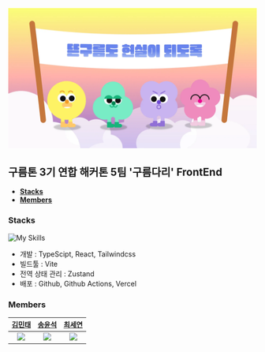 <img src="./img/landingPage.webp" />

## 구름톤 3기 연합 해커톤 5팀 '구름다리' FrontEnd


- [**Stacks**](#기술스택)
- [**Members**](#멤버)

### Stacks
![My Skills](https://go-skill-icons.vercel.app/api/icons?i=ts,react,vite,tailwindcss,zustand,github,vercel)
- 개발 : TypeScipt, React, Tailwindcss
- 빌드툴 : Vite
- 전역 상태 관리 : Zustand
- 배포 : Github, Github Actions, Vercel

### Members
|[김민태](https://github.com/liupei8979)|[송윤석](https://github.com/karpitony)|[최세연](https://github.com/Seyeonnnn)|
|:---:|:---:|:---:|
|<img width=100 src="https://avatars.githubusercontent.com/u/95998412?v=4"/>|<img width=100 src="https://avatars.githubusercontent.com/u/87839885?v=4"/>|<img width=100 src="https://avatars.githubusercontent.com/u/144412217?v=4"/>|

